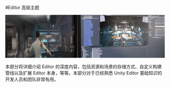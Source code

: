 #Editor 高级主题

![](../uploads/Main/AdvancedEditorIntroPic.jpg) 

本部分将详细介绍 Editor 的深度内容，包括资源和场景的存储方式、自定义构建管线以及扩展 Editor 本身，等等。本部分对于已经熟悉 Unity Editor 基础知识的开发人员和团队非常有用。
